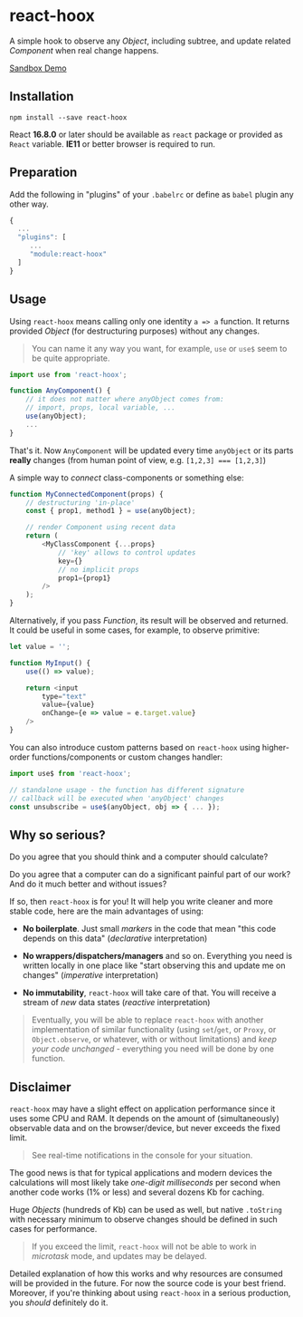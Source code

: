# react-hoox

A simple hook to observe any *Object*, including subtree, and update related *Component* when real change happens.

[Sandbox Demo](https://codesandbox.io/s/b55w2)


## Installation

```
npm install --save react-hoox
```

React **16.8.0** or later should be available as `react` package or provided as `React` variable.
**IE11** or better browser is required to run.


## Preparation

Add the following in "plugins" of your `.babelrc` or define as `babel` plugin any other way.

```js
{
  ...
  "plugins": [
     ...
     "module:react-hoox"
  ]
}
```


## Usage

Using `react-hoox` means calling only one identity `a => a` function. It returns provided *Object* (for destructuring purposes) without any changes.
> You can name it any way you want, for example, `use` or `use$` seem to be quite appropriate.

```js
import use from 'react-hoox';

function AnyComponent() {
    // it does not matter where anyObject comes from:
    // import, props, local variable, ...
    use(anyObject);
    ...
}
```

That's it. Now `AnyComponent` will be updated every time `anyObject` or its parts **really** changes (from human point of view, e.g. `[1,2,3] === [1,2,3]`)

A simple way to *connect* class-components or something else:

```js
function MyConnectedComponent(props) {
    // destructuring 'in-place'
    const { prop1, method1 } = use(anyObject);

    // render Component using recent data
    return (
        <MyClassComponent {...props}
            // 'key' allows to control updates
            key={}
            // no implicit props
            prop1={prop1}
        />
    );
}
```

Alternatively, if you pass *Function*, its result will be observed and returned.
It could be useful in some cases, for example, to observe primitive:

```js
let value = '';

function MyInput() {
    use(() => value);

    return <input
        type="text"
        value={value}
        onChange={e => value = e.target.value}
    />
}
```

You can also introduce custom patterns based on `react-hoox` using higher-order functions/components or custom changes handler:

```js
import use$ from 'react-hoox';

// standalone usage - the function has different signature
// callback will be executed when 'anyObject' changes
const unsubscribe = use$(anyObject, obj => { ... });
```


## Why so serious?

Do you agree that you should think and a computer should calculate?

Do you agree that a computer can do a significant painful part of our work? And do it much better and without issues?

If so, then `react-hoox` is for you! It will help you write cleaner and more stable code, here are the main advantages of using:

+ **No boilerplate**. Just small *markers* in the code that mean "this code depends on this data" (*declarative* interpretation)

+ **No wrappers/dispatchers/managers** and so on. Everything you need is written locally in one place like "start observing this and update me on changes" (*imperative* interpretation)

+ **No immutability**, `react-hoox` will take care of that. You will receive a stream of *new* data states (*reactive* interpretation)

> Eventually, you will be able to replace `react-hoox` with another implementation of similar functionality (using `set`/`get`, or `Proxy`, or `Object.observe`, or whatever, with or without limitations) and *keep your code unchanged* - everything you need will be done by one function.


## Disclaimer

`react-hoox` may have a slight effect on application performance since it uses some CPU and RAM.
It depends on the amount of (simultaneously) observable data and on the browser/device, but never exceeds the fixed limit.
> See real-time notifications in the console for your situation.

The good news is that for typical applications and modern devices the calculations will most likely take *one-digit milliseconds* per second when another code works (1% or less) and several dozens Kb for caching.

Huge *Objects* (hundreds of Kb) can be used as well, but native `.toString` with necessary minimum to observe changes should be defined in such cases for performance.
>  If you exceed the limit, `react-hoox` will not be able to work in *microtask* mode, and updates may be delayed.

Detailed explanation of how this works and why resources are consumed will be provided in the future. For now the source code is your best friend.
Moreover, if you're thinking about using `react-hoox` in a serious production, you *should* definitely do it. 
